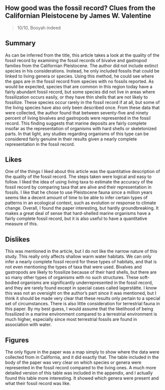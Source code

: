 ## How good was the fossil record?  Clues from the Californian Pleistocene by James W. Valentine

> 10/10, Booyah indeed

## Summary
As can be inferred from the title, this article takes a look at the quality of the fossil record by examining the fossil records of bivalve and gastropod families from the Californian Pleistocene.  The author did not include extinct species in his considerations.  Instead, he only included fossils that could be linked to living genera or species.  Using this method, he could see where the gaps are in the fossil record from species with no fossils reported.  As would be expected, species that are common in this region today have a fairly abundant fossil record, but some species did not live in areas where fossilization occurs easily, or they have thin shells that are not likely to fossilize.  These species occur rarely in the fossil record if at all, but some of the living species have also only been described once.  From these data that were collected, the author found that between seventy-five and ninety percent of living bivalves and gastropods were represented in the fossil record.  This finding suggests that marine deposits are fairly complete insofar as the representation of organisms with hard shells or skeletonized parts.  In that light, any studies regarding organisms of this type can be considered fairly genuine in their results given a nearly complete representation in the fossil record.

## Likes

One of the things I liked about this article was the quantitative description of the quality of the fossil record.  The steps taken were logical and easy to follow.  I liked the idea of using living taxa to estimate the accuracy of the fossil record by comparing taxa that are alive and their representation in fossils.  I like that he chose to use Pleistocene fauna since a million years seems like a decent amount of time to be able to infer certain types of patterns in an ecological context, such as evolution or response to climate change.  Overall, I found the paper interesting, but hardly groundbreaking.  It makes a great deal of sense that hard-shelled marine organisms have a fairly complete fossil record, but it is also useful to have a quantitative measure of this.

## Dislikes
This was mentioned in the article, but I do not like the narrow nature of this study.  This really only affects shallow warm water habitats.  We can only infer a nearly complete fossil record for these types of habitats, and that is not even mentioning the types of taxa that were used.  Bivalves and gastropods are likely to fossilize because of their hard shells, but there are so many other types of organisms with no such structures.  These soft-bodied organisms are significantly underrepresented in the fossil record, and they are rarely found except in special cases called lagerstätte.  I know this was not an oversight on the author’s part since it was mentioned, but I think it should be made very clear that these results only pertain to a special set of circumstances.  There is also little consideration for terrestrial fauna in this paper.  By my best guess, I would assume that the likelihood of being fossilized in a marine environment compared to a terrestrial environment is much higher, especially since most terrestrial fossils are found in association with water.  
	
## Figures
The only figure in the paper was a map simply to show where the data were collected from in California, and it did exactly that.  The table included in the body of the paper was very clear on which species or genera were represented in the fossil record compared to the living ones.  A much more detailed version of this table was included in the appendix, and I actually found this table more interesting.  It showed which genera were present and what their fossil record was like.
